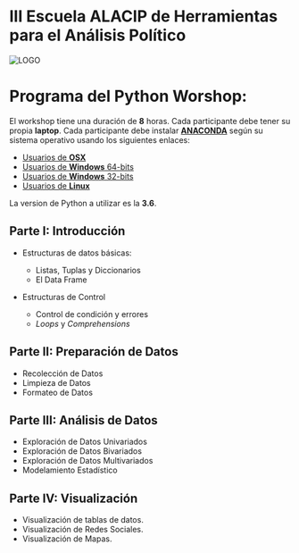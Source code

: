 # III Escuela ALACIP de Herramientas para el Análisis Político

![LOGO](http://alacip.org/wp-content/uploads/2014/03/logoEscalacip.png)


# Programa del Python Worshop:

El workshop tiene una duración de **8** horas.
Cada participante debe tener su propia **laptop**.
Cada participante debe instalar  [**ANACONDA**](https://www.anaconda.com/) según su sistema operativo usando los siguientes enlaces:
* [Usuarios de **OSX**](https://repo.anaconda.com/archive/Anaconda3-5.2.0-MacOSX-x86_64.pkg)
* [Usuarios de **Windows** 64-bits](https://repo.anaconda.com/archive/Anaconda3-5.2.0-Windows-x86_64.exe)
* [Usuarios de **Windows** 32-bits](https://repo.anaconda.com/archive/Anaconda3-5.2.0-Windows-x86.exe)
* [Usuarios de **Linux**](https://www.anaconda.com/download/#linux)

La version de Python a utilizar es la **3.6**.


## Parte I: Introducción

* Estructuras de datos básicas:
  - Listas, Tuplas y Diccionarios
  - El Data Frame

* Estructuras de Control
  - Control de condición y errores
  - *Loops* y *Comprehensions*

## Parte II: Preparación de Datos

* Recolección de Datos
* Limpieza de Datos
* Formateo de Datos

## Parte III: Análisis de Datos

* Exploración de Datos Univariados
* Exploración de Datos Bivariados
* Exploración de Datos Multivariados
* Modelamiento Estadístico

## Parte IV: Visualización

* Visualización de tablas de datos.
* Visualización de Redes Sociales.
* Visualización de Mapas.

